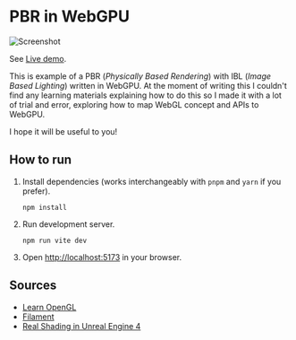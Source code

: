 # PBR in WebGPU

![Screenshot](screenshot.png)

See [Live demo](https://tchayen.com/webgpu-pbr).

This is example of a PBR (_Physically Based Rendering_) with IBL (_Image Based Lighting_) written in WebGPU. At the moment of writing this I couldn't find any learning materials explaining how to do this so I made it with a lot of trial and error, exploring how to map WebGL concept and APIs to WebGPU.

I hope it will be useful to you!

## How to run

1. Install dependencies (works interchangeably with `pnpm` and `yarn` if you prefer).

   ```
   npm install
   ```

2. Run development server.

   ```
   npm run vite dev
   ```

3. Open [http://localhost:5173](http://localhost:5173) in your browser.

## Sources

- [Learn OpenGL](https://learnopengl.com)
- [Filament](https://google.github.io/filament/Filament.html)
- [Real Shading in Unreal Engine 4](https://blog.selfshadow.com/publications/s2013-shading-course/karis/s2013_pbs_epic_notes_v2.pdf)
